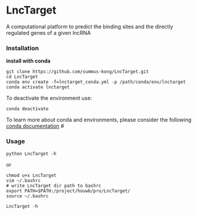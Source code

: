 # LncTarget
A computational platform to predict the binding sites and the directly regulated genes of a given lncRNA 

### Installation
**install with conda**
```
git clone https://github.com/summus-kong/LncTarget.git
cd LncTarget
conda env create -f=lnctarget_conda.yml -p /path/conda/env/lnctarget
conda activate lnctarget
```
To deactivate the environment use:
```
conda deactivate
```
To learn more about conda and environments, please consider the following [conda documentation](https://docs.conda.io/projects/conda/en/latest/user-guide/getting-started.html#)
\# 
### Usage
```
python LncTarget -h
```
or
```
chmod u+x LncTarget
vim ~/.bashrc
# write LncTarget dir path to bashrc
export PATH=$PATH:/project/houwb/pro/LncTarget/
source ~/.bashrc
```
```
LncTarget -h
```
